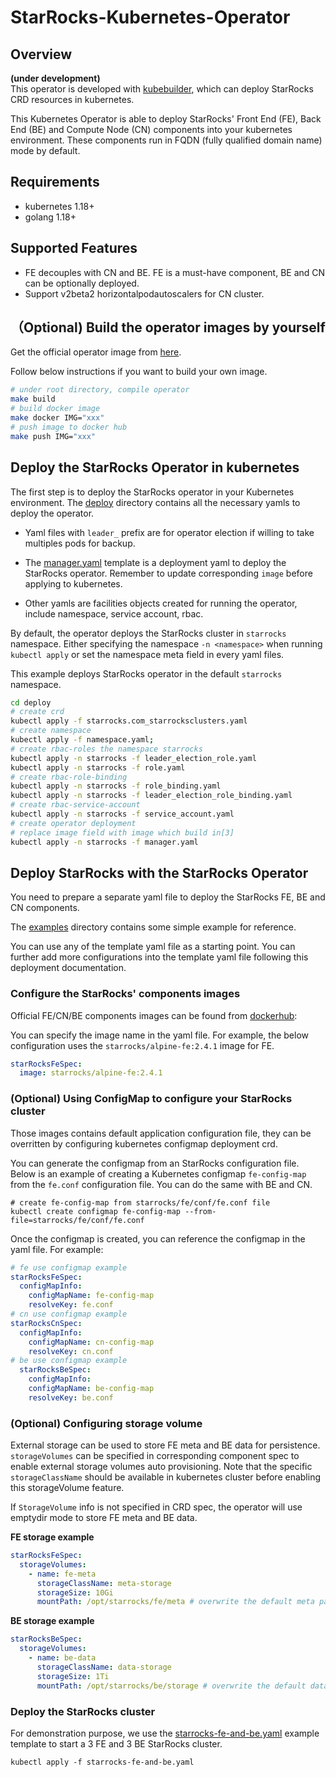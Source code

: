 # StarRocks-Kubernetes-Operator

## Overview
**(under development)**  
This operator is developed with [kubebuilder](https://github.com/kubernetes-sigs/kubebuilder), which can deploy StarRocks CRD resources in kubernetes.

This Kubernetes Operator is able to deploy StarRocks' Front End (FE), Back End (BE) and Compute Node (CN) components into your kubernetes environment. These components run in FQDN (fully qualified domain name) mode by default.


## Requirements
 * kubernetes 1.18+
 * golang 1.18+

## Supported Features
* FE decouples with CN and BE. FE is a must-have component, BE and CN can be optionally deployed.
* Support v2beta2 horizontalpodautoscalers for CN cluster.

## （Optional) Build the operator images by yourself
Get the official operator image from [here](https://hub.docker.com/r/starrocks/centos-operator/tags).

Follow below instructions if you want to build your own image.

```bash
# under root directory, compile operator
make build 
# build docker image
make docker IMG="xxx"
# push image to docker hub
make push IMG="xxx"
```


## Deploy the StarRocks Operator in kubernetes
The first step is to deploy the StarRocks operator in your Kubernetes environment. The [deploy](./deploy) directory contains all the necessary yamls to deploy the operator. 

* Yaml files with `leader_` prefix are for operator election if willing to take multiples pods for backup. 

* The [manager.yaml](./deploy/manager.yaml) template is a deployment yaml to deploy the StarRocks operator. Remember to update corresponding `image` before applying to kubernetes. 

* Other yamls are facilities objects created for running the operator, include namespace, service account, rbac.

By default, the operator deploys the StarRocks cluster in `starrocks` namespace. Either specifying the namespace `-n <namespace>` when running `kubectl apply` or set the namespace meta field in every yaml files.

This example deploys StarRocks operator in the default `starrocks` namespace.
```bash
cd deploy
# create crd
kubectl apply -f starrocks.com_starrocksclusters.yaml
# create namespace
kubectl apply -f namespace.yaml;
# create rbac-roles the namespace starrocks  
kubectl apply -n starrocks -f leader_election_role.yaml
kubectl apply -n starrocks -f role.yaml
# create rbac-role-binding
kubectl apply -n starrocks -f role_binding.yaml
kubectl apply -n starrocks -f leader_election_role_binding.yaml
# create rbac-service-account
kubectl apply -n starrocks -f service_account.yaml
# create operator deployment
# replace image field with image which build in[3]
kubectl apply -n starrocks -f manager.yaml
```

## Deploy StarRocks with the StarRocks Operator
You need to prepare a separate yaml file to deploy the StarRocks FE, BE and CN components.

The [examples](./examples/starrocks) directory contains some simple example for reference.

You can use any of the template yaml file as a starting point. You can further add more configurations into the template yaml file following this deployment documentation.

### Configure the StarRocks' components images
Official FE/CN/BE components images can be found from [dockerhub](https://hub.docker.com/u/starrocks):

You can specify the image name in the yaml file.
For example, the below configuration uses the `starrocks/alpine-fe:2.4.1` image for FE.
```yaml
starRocksFeSpec:
  image: starrocks/alpine-fe:2.4.1
```


### (Optional) Using ConfigMap to configure your StarRocks cluster

Those images contains default application configuration file, they can be overritten by configuring kubernetes configmap deployment crd. 

You can generate the configmap from an StarRocks configuration file.
Below is an example of creating a Kubernetes configmap `fe-config-map` from the `fe.conf` configuration file. You can do the same with BE and CN.
```shell
# create fe-config-map from starrocks/fe/conf/fe.conf file
kubectl create configmap fe-config-map --from-file=starrocks/fe/conf/fe.conf
```
Once the configmap is created, you can reference the configmap in the yaml file.
For example:
```yaml
# fe use configmap example
starRocksFeSpec:
  configMapInfo:
    configMapName: fe-config-map
    resolveKey: fe.conf
# cn use configmap example
starRocksCnSpec:
  configMapInfo:
    configMapName: cn-config-map
    resolveKey: cn.conf
# be use configmap example
  starRocksBeSpec:
    configMapInfo:
    configMapName: be-config-map
    resolveKey: be.conf
```
### (Optional) Configuring storage volume
External storage can be used to store FE meta and BE data for persistence. `storageVolumes` can be specified in corresponding component spec to enable external storage volumes auto provisioning. Note that the specific `storageClassName` should be available in kubernetes cluster before enabling this storageVolume feature.

If `StorageVolume` info is not specified in CRD spec, the operator will use emptydir mode to store FE meta and BE data. 

**FE storage example**
```yaml
starRocksFeSpec:
  storageVolumes:
    - name: fe-meta
      storageClassName: meta-storage
      storageSize: 10Gi
      mountPath: /opt/starrocks/fe/meta # overwrite the default meta path
```
**BE storage example**
```yaml
starRocksBeSpec:
  storageVolumes:
    - name: be-data
      storageClassName: data-storage
      storageSize: 1Ti
      mountPath: /opt/starrocks/be/storage # overwrite the default data path
```

### Deploy the StarRocks cluster
For demonstration purpose, we use the [starrocks-fe-and-be.yaml](./examples/starrocks/starrocks-fe-and-be.yaml) example template to start a 3 FE and 3 BE StarRocks cluster.

```commandline
kubectl apply -f starrocks-fe-and-be.yaml
```